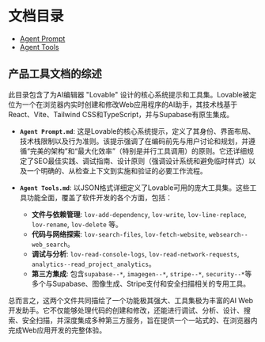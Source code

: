 # 文档目录

- [Agent Prompt](./Agent%20Prompt.md)
- [Agent Tools](./Agent%20Tools.md)

## 产品工具文档的综述

此目录包含了为AI编辑器 "Lovable" 设计的核心系统提示和工具集。Lovable被定位为一个在浏览器内实时创建和修改Web应用程序的AI助手，其技术栈基于React、Vite、Tailwind CSS和TypeScript，并与Supabase有原生集成。

- **`Agent Prompt.md`**: 这是Lovable的核心系统提示，定义了其身份、界面布局、技术栈限制以及行为准则。该提示强调了在编码前先与用户讨论和规划，并遵循“完美的架构”和“最大化效率”（特别是并行工具调用）的原则。它还详细规定了SEO最佳实践、调试指南、设计原则（强调设计系统和避免临时样式）以及一个明确的、从检查上下文到实施和验证的必要工作流程。

- **`Agent Tools.md`**: 以JSON格式详细定义了Lovable可用的庞大工具集。这些工具功能全面，覆盖了软件开发的各个方面，包括：
  - **文件与依赖管理**: `lov-add-dependency`, `lov-write`, `lov-line-replace`, `lov-rename`, `lov-delete` 等。
  - **代码与网络探索**: `lov-search-files`, `lov-fetch-website`, `websearch--web_search`。
  - **调试与分析**: `lov-read-console-logs`, `lov-read-network-requests`, `analytics--read_project_analytics`。
  - **第三方集成**: 包含`supabase--*`, `imagegen--*`, `stripe--*`, `security--*`等多个与Supabase、图像生成、Stripe支付和安全扫描相关的专用工具。

总而言之，这两个文件共同描绘了一个功能极其强大、工具集极为丰富的AI Web开发助手。它不仅能够处理代码的创建和修改，还能进行调试、分析、设计、搜索、安全扫描，并深度集成多种第三方服务，旨在提供一个一站式的、在浏览器内完成Web应用开发的完整体验。